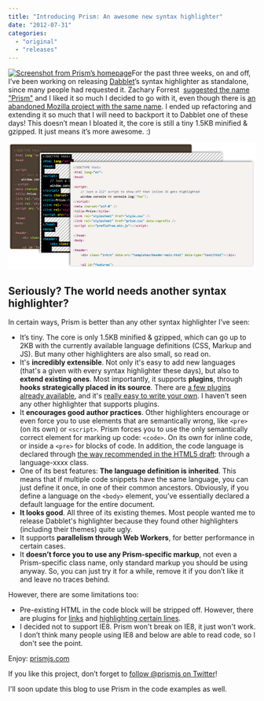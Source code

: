 ```yaml
---
title: "Introducing Prism: An awesome new syntax highlighter"
date: "2012-07-31"
categories:
  - "original"
  - "releases"
---
```


[![](images/Screen-Shot-2012-07-31-at-18.33.58--300x158.png "Screenshot from Prism’s homepage")](http://prismjs.com)For the past three weeks, on and off, I’ve been working on releasing [Dabblet](http://dabblet.com)’s syntax highlighter as standalone, since many people had requested it. Zachary Forrest  [suggested the name "Prism"](https://twitter.com/zdfs/statuses/217834980871639041) and I liked it so much I decided to go with it, even though there is [an abandoned Mozilla project with the same name](https://wiki.mozilla.org/Prism). I ended up refactoring and extending it so much that I will need to backport it to Dabblet one of these days! This doesn’t mean I bloated it, the core is still a tiny 1.5KB minified & gzipped. It just means it’s more awesome. :)

[![](images/Screen-Shot-2012-07-31-at-18.31.22-.png "Prism’s first themes")](http://prismjs.com)

## Seriously? The world needs another syntax highlighter?

In certain ways, Prism is better than any other syntax highlighter I’ve seen:

- It’s tiny. The core is only 1.5KB minified & gzipped, which can go up to 2KB with the currently available language definitions (CSS, Markup and JS). But many other highlighters are also small, so read on.
- It's **incredibly extensible**. Not only it's easy to add new languages (that's a given with every syntax highlighter these days), but also to **extend existing ones**. Most importantly, it supports **plugins**, through **hooks strategically placed in its source**. There are [a few plugins already available](http://prismjs.com/plugins/), and it's [really easy to write your own](http://prismjs.com/extending.html#writing-plugins). I haven't seen any other highlighter that supports plugins.
- It **encourages good author practices**. Other highlighters encourage or even force you to use elements that are semantically wrong, like `<pre>` (on its own) or `<script>`. Prism forces you to use the only semantically correct element for marking up code: `<code>`. On its own for inline code, or inside a `<pre>` for blocks of code. In addition, the code language is declared through [the way recommended in the HTML5 draft](http://www.w3.org/TR/html5/the-code-element.html#the-code-element): through a language-xxxx class.
- One of its best features: **The language definition is inherited**. This means that if multiple code snippets have the same language, you can just define it once, in one of their common ancestors. Obviously, if you define a language on the `<body>` element, you’ve essentially declared a default language for the entire document.
- **It looks good**. All three of its existing themes. Most people wanted me to release Dabblet's highlighter because they found other highlighters (including their themes) quite ugly.
- It supports **parallelism through Web Workers**, for better performance in certain cases.
- It **doesn’t force you to use any Prism-specific markup**, not even a Prism-specific class name, only standard markup you should be using anyway. So, you can just try it for a while, remove it if you don’t like it and leave no traces behind.

However, there are some limitations too:

- Pre-existing HTML in the code block will be stripped off. However, there are plugins for [links](http://prismjs.com/plugins/autolinker/) and [highlighting certain lines](http://prismjs.com/plugins/line-highlight).
- I decided not to support IE8. Prism won't break on IE8, it just won't work. I don’t think many people using IE8 and below are able to read code, so I don't see the point.

Enjoy: [prismjs.com](http://prismjs.com)

If you like this project, don’t forget to [follow @prismjs on Twitter](https://twitter.com/prismjs)!

I'll soon update this blog to use Prism in the code examples as well.
